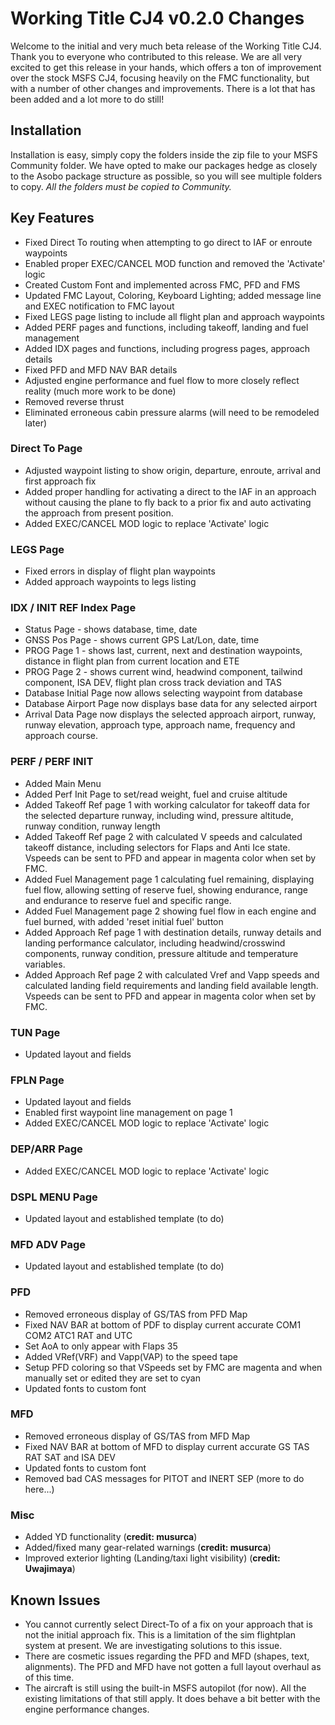 # Working Title CJ4 v0.2.0 Changes

Welcome to the initial and very much beta release of the Working Title CJ4. Thank you to everyone who contributed to this release. We are all very excited to get this release in your hands, which offers a ton of improvement over the stock MSFS CJ4, focusing heavily on the FMC functionality, but with a number of other changes and improvements. There is a lot that has been added and a lot more to do still!

## Installation
Installation is easy, simply copy the folders inside the zip file to your MSFS Community folder. We have opted to make our packages hedge as closely to the Asobo package structure as possible, so you will see multiple folders to copy. _All the folders must be copied to Community._

## Key Features
* Fixed Direct To routing when attempting to go direct to IAF or enroute waypoints
* Enabled proper EXEC/CANCEL MOD function and removed the 'Activate' logic
* Created Custom Font and implemented across FMC, PFD and FMS
* Updated FMC Layout, Coloring, Keyboard Lighting; added message line and EXEC notification to FMC layout
* Fixed LEGS page listing to include all flight plan and approach waypoints
* Added PERF pages and functions, including takeoff, landing and fuel management
* Added IDX pages and functions, including progress pages, approach details
* Fixed PFD and MFD NAV BAR details
* Adjusted engine performance and fuel flow to more closely reflect reality (much more work to be done)
* Removed reverse thrust
* Eliminated erroneous cabin pressure alarms (will need to be remodeled later)

### Direct To Page
* Adjusted waypoint listing to show origin, departure, enroute, arrival and first approach fix
* Added proper handling for activating a direct to the IAF in an approach without causing the plane to fly back to a prior fix and auto activating the approach from present position.
* Added EXEC/CANCEL MOD logic to replace 'Activate' logic 

### LEGS Page
* Fixed errors in display of flight plan waypoints
* Added approach waypoints to legs listing

### IDX / INIT REF Index Page
* Status Page - shows database, time, date 
* GNSS Pos Page - shows current GPS Lat/Lon, date, time
* PROG Page 1 - shows last, current, next and destination waypoints, distance in flight plan from current location and ETE
* PROG Page 2 - shows current wind, headwind component, tailwind component, ISA DEV, flight plan cross track deviation and TAS
* Database Initial Page now allows selecting waypoint from database
* Database Airport Page now displays base data for any selected airport
* Arrival Data Page now displays the selected approach airport, runway, runway elevation, approach type, approach name, frequency and approach course. 

### PERF / PERF INIT
* Added Main Menu
* Added Perf Init Page to set/read weight, fuel and cruise altitude
* Added Takeoff Ref page 1 with working calculator for takeoff data for the selected departure runway, including wind, pressure altitude, runway condition, runway length
* Added Takeoff Ref page 2 with calculated V speeds and calculated takeoff distance, including selectors for Flaps and Anti Ice state. Vspeeds can be sent to PFD and appear in magenta color when set by FMC.
* Added Fuel Management page 1 calculating fuel remaining, displaying fuel flow, allowing setting of reserve fuel, showing endurance, range and endurance to reserve fuel and specific range.
* Added Fuel Management page 2 showing fuel flow in each engine and fuel burned, with added 'reset initial fuel' button
* Added Approach Ref page 1 with destination details, runway details and landing performance calculator, including headwind/crosswind components, runway condition, pressure altitude and temperature variables.
* Added Approach Ref page 2 with calculated Vref and Vapp speeds and calculated landing field requirements and landing field available length. Vspeeds can be sent to PFD and appear in magenta color when set by FMC.

### TUN Page
* Updated layout and fields

### FPLN Page
* Updated layout and fields
* Enabled first waypoint line management on page 1
* Added EXEC/CANCEL MOD logic to replace 'Activate' logic 

### DEP/ARR Page
* Added EXEC/CANCEL MOD logic to replace 'Activate' logic 

### DSPL MENU Page
* Updated layout and established template (to do)

### MFD ADV Page
* Updated layout and established template (to do)

### PFD
* Removed erroneous display of GS/TAS from PFD Map
* Fixed NAV BAR at bottom of PDF to display current accurate COM1 COM2 ATC1 RAT and UTC
* Set AoA to only appear with Flaps 35
* Added VRef(VRF) and Vapp(VAP) to the speed tape
* Setup PFD coloring so that VSpeeds set by FMC are magenta and when manually set or edited they are set to cyan
* Updated fonts to custom font

### MFD
* Removed erroneous display of GS/TAS from MFD Map
* Fixed NAV BAR at bottom of MFD to display current accurate GS TAS RAT SAT and ISA DEV
* Updated fonts to custom font
* Removed bad CAS messages for PITOT and INERT SEP (more to do here...)

### Misc
* Added YD functionality (**credit: musurca**)
* Added/fixed many gear-related warnings (**credit: musurca**)
* Improved exterior lighting (Landing/taxi light visibility) (**credit: Uwajimaya**)

## Known Issues
* You cannot currently select Direct-To of a fix on your approach that is not the initial approach fix. This is a limitation of the sim flightplan system at present. We are investigating solutions to this issue.
* There are cosmetic issues regarding the PFD and MFD (shapes, text, alignments). The PFD and MFD have not gotten a full layout overhaul as of this time.
* The aircraft is still using the built-in MSFS autopilot (for now). All the existing limitations of that still apply. It does behave a bit better with the engine performance changes.
